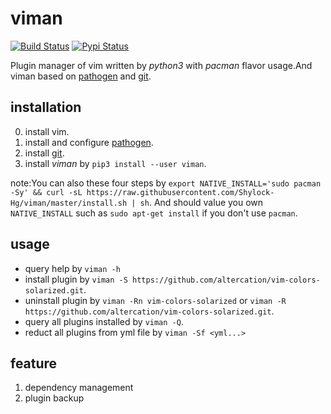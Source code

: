 # viman

[![Build Status](https://travis-ci.org/Shylock-Hg/viman.svg?branch=master)](https://travis-ci.org/Shylock-Hg/viman)
[![Pypi Status](https://img.shields.io/badge/pypi-v0.0.3-brightgreen.svg)](https://pypi.org/project/viman/)

Plugin manager of vim written by *python3* with *pacman* flavor usage.And viman based on [pathogen](https://github.com/tpope/vim-pathogen) and [git](https://github.com/git/git).

## installation

0. install vim.
1. install and configure [pathogen](https://github.com/tpope/vim-pathogen).
2. install [git](https://github.com/git/git).
3. install *viman* by `pip3 install --user viman`.

note:You can also these four steps by `export NATIVE_INSTALL='sudo pacman -Sy' && curl -sL https://raw.githubusercontent.com/Shylock-Hg/viman/master/install.sh | sh`. And should value you own `NATIVE_INSTALL` such as `sudo apt-get install` if you don't use `pacman`.

## usage

- query help by `viman -h`
- install plugin by `viman -S https://github.com/altercation/vim-colors-solarized.git`.
- uninstall plugin by `viman -Rn vim-colors-solarized` or `viman -R https://github.com/altercation/vim-colors-solarized.git`.
- query all plugins installed by `viman -Q`.
- reduct all plugins from yml file by `viman -Sf <yml...>`

## feature

1. dependency management
2. plugin backup

